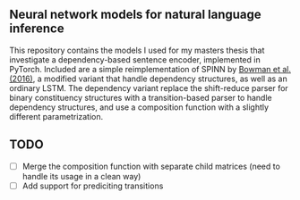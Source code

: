## Neural network models for natural language inference

This repository contains the models I used for my masters thesis that investigate a dependency-based sentence encoder, implemented in PyTorch. Included are a simple reimplementation of SPINN by [Bowman et al. (2016)](http://aclweb.org/anthology/P16-1139), a modified variant that handle dependency structures, as well as an ordinary LSTM. The dependency variant replace the shift-reduce parser for binary constituency structures with a transition-based parser to handle dependency structures, and use a composition function with a slightly different parametrization.

## TODO

- [ ] Merge the composition function with separate child matrices (need to handle its usage in a clean way)
- [ ] Add support for prediciting transitions
